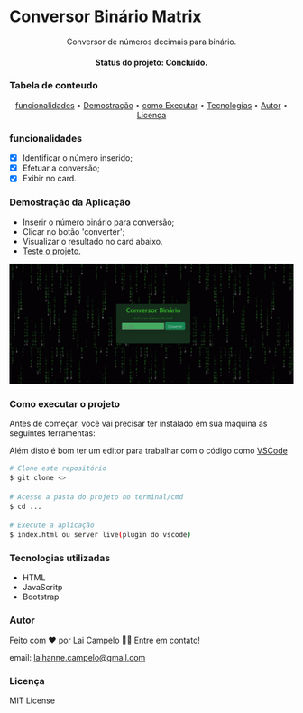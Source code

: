 # Conversor Binário Matrix
<p align="center">Conversor de números decimais para binário. </p>
<h4 align="center"> Status do projeto: Concluído.</h4>

### Tabela de conteudo

<p align="center">
<a href="#funcionalidades">funcionalidades</a> • 
<a href="#Demostração-da-Aplicação">Demostração</a> • 
<a href="#Como-executar-o-projeto">como Executar</a> • 
<a href="#Tecnologias-utilizadas">Tecnologias</a> •   
<a href="#autor">Autor</a> •
<a href="#licenc-a">Licença</a> 
</p>

### funcionalidades

- [x] Identificar o número inserido;
- [x] Efetuar a conversão;
- [x] Exibir no card.

### Demostração da Aplicação
* Inserir o número binário para conversão;
* Clicar no botão 'converter';
* Visualizar o resultado no card abaixo.
* <a href="https://startling-wisp-0cbc58.netlify.app/">Teste o projeto.</a>
<img src="./demonstracao.png">

### Como executar o projeto

Antes de começar, você vai precisar ter instalado em sua máquina as seguintes ferramentas:

Além disto é bom ter um editor para trabalhar com o código como [VSCode](https://code.visualstudio.com/)

```bash
# Clone este repositório
$ git clone <>

# Acesse a pasta do projeto no terminal/cmd
$ cd ...

# Execute a aplicação 
$ index.html ou server live(plugin do vscode)

```


### Tecnologias utilizadas

* HTML
* JavaScritp
* Bootstrap

### Autor
Feito com ❤️ por Lai Campelo 👋🏽 Entre em contato!

email: laihanne.campelo@gmail.com

### Licença
MIT License
